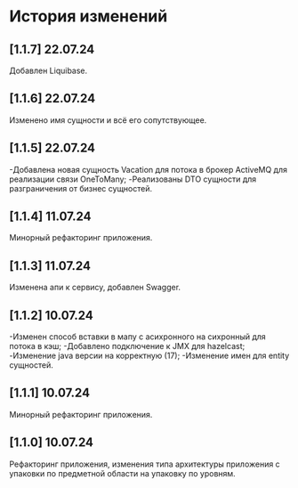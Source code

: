 # История изменений

## [1.1.7] 22.07.24
Добавлен Liquibase.

## [1.1.6] 22.07.24
Изменено имя сущности и всё его сопутствующее.

## [1.1.5] 22.07.24
-Добавлена новая сущность Vacation для потока в брокер ActiveMQ для реализации связи OneToMany;
-Реализованы DTO сущности для разграничения от бизнес сущностей.

## [1.1.4] 11.07.24
Минорный рефакторинг приложения.

## [1.1.3] 11.07.24
Изменена апи к сервису, добавлен Swagger.

## [1.1.2] 10.07.24
-Изменен способ вставки в мапу с асихронного на сихронный для потока в кэш;
-Добавлено подключение к JMX для hazelcast;
-Изменение java версии на корректную (17);
-Изменение имен для entity сущностей.

## [1.1.1] 10.07.24
Минорный рефакторинг приложения.

## [1.1.0] 10.07.24
Рефакторинг приложения, изменения типа архитектуры приложения с упаковки по предметной области на упаковку по уровням.